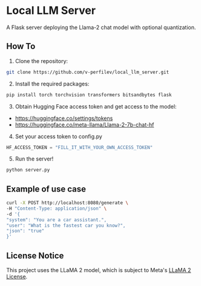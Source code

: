 # Local LLM Server

A Flask server deploying the Llama-2 chat model with optional quantization.

## How To

1. Clone the repository:

```bash
git clone https://github.com/v-perfilev/local_llm_server.git
```

2. Install the required packages:

```bash
pip install torch torchvision transformers bitsandbytes flask
```

3. Obtain Hugging Face access token and get access to the model:
- https://huggingface.co/settings/tokens
- https://huggingface.co/meta-llama/Llama-2-7b-chat-hf

4. Set your access token to config.py
```python
HF_ACCESS_TOKEN = "FILL_IT_WITH_YOUR_OWN_ACCESS_TOKEN"
```

5. Run the server!
```bash
python server.py
```

## Example of use case

```bash
curl -X POST http://localhost:8080/generate \
-H "Content-Type: application/json" \
-d '{
"system": "You are a car assistant.",
"user": "What is the fastest car you know?",
"json": "true"
}'
```

## License Notice

This project uses the LLaMA 2 model, which is subject to Meta's [LLaMA 2 License](https://huggingface.co/meta-llama/Llama-2-7b-chat-hf/blob/main/LICENSE.txt).
